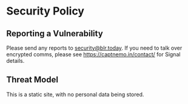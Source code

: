 # Security Policy

## Reporting a Vulnerability

Please send any reports to <security@blr.today>. If you need to
talk over encrypted comms, please see https://captnemo.in/contact/ for
Signal details.

## Threat Model

This is a static site, with no personal data being stored.
